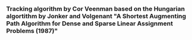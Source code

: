 ### Tracking algorithm by Cor Veenman based on the Hungarian algortithm by Jonker and Volgenant "A Shortest Augmenting Path Algorithm for Dense and Sparse Linear Assignment Problems (1987)"
   
